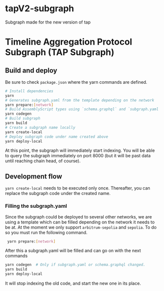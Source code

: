 # tapV2-subgraph
Subgraph made for the new version of tap

# Timeline Aggregation Protocol Subgraph (TAP Subgraph) 


## Build and deploy

Be sure to check `package.json` where the yarn commands are defined.

```sh
# Install dependencies
yarn
# Generates subgraph.yaml from the template depending on the network
yarn prepare:[network]
# Build AssemblyScript types using `schema.graphql` and `subgraph.yaml`.
yarn codegen
# Build subgraph
yarn build
# Create a subgraph name locally
yarn create-local
# Deploy subgraph code under name created above
yarn deploy-local
```

At this point, the subgraph will immediately start indexing. You will be able to query
the subgraph immediately on port 8000 (but it will be past data until reaching chain
head, of course).

## Development flow

`yarn create-local` needs to be executed only once. Thereafter, you can replace the
subgraph code under the created name.

### Filling the subgraph.yaml

Since the subgraph could be deployed to several other networks, we are using a template which can be filled depending on the network it needs to be at.
At the moment we only support `arbitrum-sepolia` and `sepolia`.
To do so you must run the following command.
```sh
 yarn prepare:[network]
```
After this a subgraph.yaml will be filled and can go on with the next commands

```sh
yarn codegen  # Only if subgraph.yaml or schema.graphql changed.
yarn build
yarn deploy-local
```

It will stop indexing the old code, and start the new one in its place.

